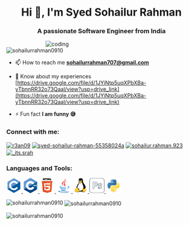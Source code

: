 <h1 align="center">Hi 👋, I'm Syed Sohailur Rahman</h1>
<h3 align="center">A passionate Software Engineer from India</h3>

<img align="right" alt="coding" width="400" src="https://user-images.githubusercontent.com/55389276/140866485-8fb1c876-9a8f-4d6a-98dc-08c4981eaf70.gif">


<p align="left"> <img src="https://komarev.com/ghpvc/?username=sohailurrahman0910&label=Profile%20views&color=0e75b6&style=flat" alt="sohailurrahman0910" /> </p>

- 📫 How to reach me **sohailurrahman707@gmail.com**

- 📄 Know about my experiences [https://drive.google.com/file/d/1JYiNtp5uqXPbXBa-yTbnnRR32o73Qaal/view?usp=drive_link](https://drive.google.com/file/d/1JYiNtp5uqXPbXBa-yTbnnRR32o73Qaal/view?usp=drive_link)

- ⚡ Fun fact **I am funny 😅**

<h3 align="left">Connect with me:</h3>
<p align="left">
<a href="https://twitter.com/r3an09" target="blank"><img align="center" src="https://raw.githubusercontent.com/rahuldkjain/github-profile-readme-generator/master/src/images/icons/Social/twitter.svg" alt="r3an09" height="30" width="40" /></a>
<a href="https://linkedin.com/in/syed-sohailur-rahman-55358024a" target="blank"><img align="center" src="https://raw.githubusercontent.com/rahuldkjain/github-profile-readme-generator/master/src/images/icons/Social/linked-in-alt.svg" alt="syed-sohailur-rahman-55358024a" height="30" width="40" /></a>
<a href="https://fb.com/sohailur.rahman.923" target="blank"><img align="center" src="https://raw.githubusercontent.com/rahuldkjain/github-profile-readme-generator/master/src/images/icons/Social/facebook.svg" alt="sohailur.rahman.923" height="30" width="40" /></a>
<a href="https://instagram.com/_its.srah" target="blank"><img align="center" src="https://raw.githubusercontent.com/rahuldkjain/github-profile-readme-generator/master/src/images/icons/Social/instagram.svg" alt="_its.srah" height="30" width="40" /></a>
</p>

<h3 align="left">Languages and Tools:</h3>
<p align="left"> <a href="https://www.cprogramming.com/" target="_blank" rel="noreferrer"> <img src="https://raw.githubusercontent.com/devicons/devicon/master/icons/c/c-original.svg" alt="c" width="40" height="40"/> </a> <a href="https://www.w3schools.com/cpp/" target="_blank" rel="noreferrer"> <img src="https://raw.githubusercontent.com/devicons/devicon/master/icons/cplusplus/cplusplus-original.svg" alt="cplusplus" width="40" height="40"/> </a> <a href="https://www.w3.org/html/" target="_blank" rel="noreferrer"> <img src="https://raw.githubusercontent.com/devicons/devicon/master/icons/html5/html5-original-wordmark.svg" alt="html5" width="40" height="40"/> </a> <a href="https://www.java.com" target="_blank" rel="noreferrer"> <img src="https://raw.githubusercontent.com/devicons/devicon/master/icons/java/java-original.svg" alt="java" width="40" height="40"/> </a> <a href="https://www.linux.org/" target="_blank" rel="noreferrer"> <img src="https://raw.githubusercontent.com/devicons/devicon/master/icons/linux/linux-original.svg" alt="linux" width="40" height="40"/> </a> <a href="https://www.photoshop.com/en" target="_blank" rel="noreferrer"> <img src="https://raw.githubusercontent.com/devicons/devicon/master/icons/photoshop/photoshop-line.svg" alt="photoshop" width="40" height="40"/> </a> <a href="https://www.python.org" target="_blank" rel="noreferrer"> <img src="https://raw.githubusercontent.com/devicons/devicon/master/icons/python/python-original.svg" alt="python" width="40" height="40"/> </a> </p>

<p><img align="left" src="https://github-readme-stats.vercel.app/api/top-langs?username=sohailurrahman0910&show_icons=true&locale=en&layout=compact" alt="sohailurrahman0910" /></p>

<p>&nbsp;<img align="center" src="https://github-readme-stats.vercel.app/api?username=sohailurrahman0910&show_icons=true&locale=en" alt="sohailurrahman0910" /></p>

<p><img align="center" src="https://github-readme-streak-stats.herokuapp.com/?user=sohailurrahman0910&" alt="sohailurrahman0910" /></p>
